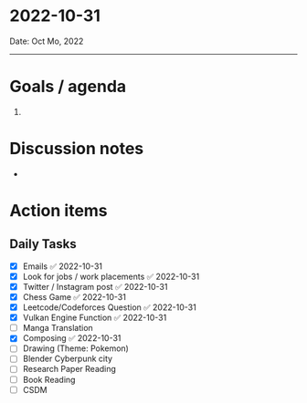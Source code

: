 
# 2022-10-31

Date: Oct Mo, 2022

---

# Goals / agenda
1. 

# Discussion notes
- 

# Action items
## Daily Tasks
- [x] Emails ✅ 2022-10-31
- [x] Look for jobs / work placements ✅ 2022-10-31
- [x] Twitter / Instagram post ✅ 2022-10-31
- [x] Chess Game ✅ 2022-10-31
- [x] Leetcode/Codeforces Question ✅ 2022-10-31
- [x] Vulkan Engine Function ✅ 2022-10-31
- [ ] Manga Translation
- [x] Composing ✅ 2022-10-31
- [ ] Drawing (Theme: Pokemon)
- [ ] Blender Cyberpunk city
- [ ] Research Paper Reading
- [ ] Book Reading
- [ ] CSDM
